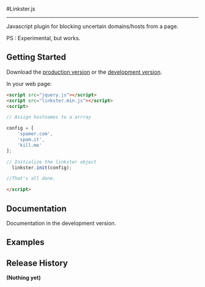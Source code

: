 #Linkster.js

---

Javascript plugin for blocking uncertain domains/hosts from a page.

PS : Experimental, but works.

## Getting Started

Download the [production version][min] or the [development version][max].

[min]: https://raw.githubusercontent.com/codehate/linkster.js/master/linkster.min.js
[max]: https://raw.githubusercontent.com/codehate/linkster.js/master/linkster.js

In your web page:

```html
<script src="jquery.js"></script>
<script src="linkster.min.js"></script>
<script>

// Assign hostnames to a arrray

config = [
    'spamer.com',
    'spam.it',
    'kill.me'
];

// Initialize the linkster object
  linkster.init(config);

//That's all done.

</script>
```


## Documentation

Documentation in the development version.

## Examples


## Release History

__(Nothing yet)__